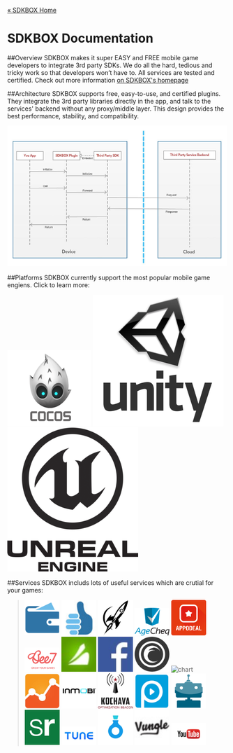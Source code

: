 [&#171; SDKBOX Home](http://sdkbox.com)

<h1>SDKBOX Documentation</h1>

##Overview
SDKBOX makes it super EASY and FREE mobile game developers to integrate 3rd party SDKs. We do all the hard, tedious and tricky work so that developers won’t have to. All services are tested and certified. Check out more information [on SDKBOX's homepage](http://sdkbox.com)


##Architecture
SDKBOX supports free, easy-to-use, and certified plugins. They integrate the 3rd party libraries directly in the app, and talk to the services' backend without any proxy/middle layer. This design provides the best performance, stability, and compatibility. 

![chart](./imgs/sdkbox_sequence.jpg)


##Platforms
SDKBOX currently support the most popular mobile game engiens. Click to learn more: 

<div class="platforms">
<a href="/cocos"><img src="/imgs/cocos.png"></a>
<a href="/unity"><img src="/imgs/unity.png"></a>
<a href="/unreal"><img src="/imgs/unreal.png"></a>
</div>


##Services
SDKBOX includs lots of useful services which are crutial for your games: 

> ![chart](./imgs/iap.png)
> ![chart](./imgs/review.jpg)
> ![chart](./imgs/adcolony.jpg)
> ![chart](./imgs/agecheq.png)
> ![chart](./imgs/appodeal.png)
> ![chart](./imgs/bee7.jpg)
> ![chart](./imgs/chartboost.jpg)
> ![chart](./imgs/facebook.jpg)
> ![chart](./imgs/flurry.png)
> ![chart](./imgs/fyber.png)
> ![chart](./imgs/ga.jpg)
> ![chart](./imgs/inmobi.jpg)
> ![chart](./imgs/kochava.jpg)
> ![chart](./imgs/playphone.jpg)
> ![chart](./imgs/soomla.png)
> ![chart](./imgs/sr.png)
> ![chart](./imgs/tune.jpg)
> ![chart](./imgs/valuepotion.jpg)
> ![chart](./imgs/vungle.jpg)
> ![chart](./imgs/youtube.png)

<style>
blockquote img {width:80px}
</style>